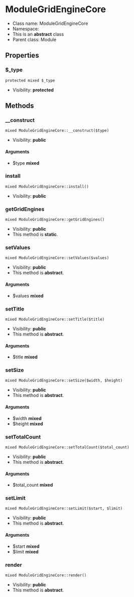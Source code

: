 ModuleGridEngineCore
===============






* Class name: ModuleGridEngineCore
* Namespace: 
* This is an **abstract** class
* Parent class: Module





Properties
----------


### $_type

    protected mixed $_type





* Visibility: **protected**


Methods
-------


### __construct

    mixed ModuleGridEngineCore::__construct($type)





* Visibility: **public**


#### Arguments
* $type **mixed**



### install

    mixed ModuleGridEngineCore::install()





* Visibility: **public**




### getGridEngines

    mixed ModuleGridEngineCore::getGridEngines()





* Visibility: **public**
* This method is **static**.




### setValues

    mixed ModuleGridEngineCore::setValues($values)





* Visibility: **public**
* This method is **abstract**.


#### Arguments
* $values **mixed**



### setTitle

    mixed ModuleGridEngineCore::setTitle($title)





* Visibility: **public**
* This method is **abstract**.


#### Arguments
* $title **mixed**



### setSize

    mixed ModuleGridEngineCore::setSize($width, $height)





* Visibility: **public**
* This method is **abstract**.


#### Arguments
* $width **mixed**
* $height **mixed**



### setTotalCount

    mixed ModuleGridEngineCore::setTotalCount($total_count)





* Visibility: **public**
* This method is **abstract**.


#### Arguments
* $total_count **mixed**



### setLimit

    mixed ModuleGridEngineCore::setLimit($start, $limit)





* Visibility: **public**
* This method is **abstract**.


#### Arguments
* $start **mixed**
* $limit **mixed**



### render

    mixed ModuleGridEngineCore::render()





* Visibility: **public**
* This method is **abstract**.




